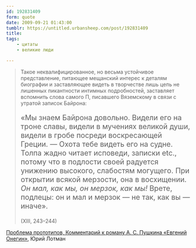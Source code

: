 ```yaml
---
id: 192831409
form: quote
date: 2009-09-21 01:43:00
tumblr: https://untitled.urbansheep.com/post/192831409
title: 
tags:
    - цитаты
    - великие люди

---
```


<blockquote>
<p>Такое неквалифицированное, но весьма устойчивое представление, питающее мещанский интерес к деталям биографии и заставляющее видеть в творчестве лишь цепь не лишенных пикантности интимных подробностей, заставляет вспомнить слова самого П, писавшего Вяземскому в связи с утратой записок Байрона:</p>

<p style="font-size:1.4em;">«Мы знаем Байрона довольно. Видели его на троне славы, видели в мучениях великой души, видели в гробе посреди воскресающей Греции. — Охота тебе видеть его на судне. Толпа жадно читает исповеди, записки etc., потому что в подлости своей радуется унижению высокого, слабостям могущего. При открытии всякой мерзости, она в восхищении. <em>Он мал, как мы, он мерзок, как мы!</em> Врете, подлецы: он и мал и мерзок — не так, как вы — иначе».</p>

<p>(XIII, 243–244)</p>
</blockquote>

<a href="http://lib.rus.ec/b/162110/read">Проблема прототипов, Комментарий к роману А. С. Пушкина «Евгений Онегин»</a>, Юрий Лотман

